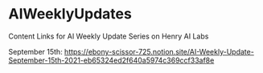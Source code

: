 # AIWeeklyUpdates
Content Links for AI Weekly Update Series on Henry AI Labs

September 15th: https://ebony-scissor-725.notion.site/AI-Weekly-Update-September-15th-2021-eb65324ed2f640a5974c369ccf33af8e
